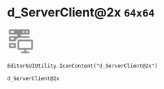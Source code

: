 # d_ServerClient@2x `64x64`
<img src="/img/d_ServerClient.png" width=64 height=64>

``` CSharp
EditorGUIUtility.IconContent("d_ServerClient@2x")
```
```
d_ServerClient@2x
```
